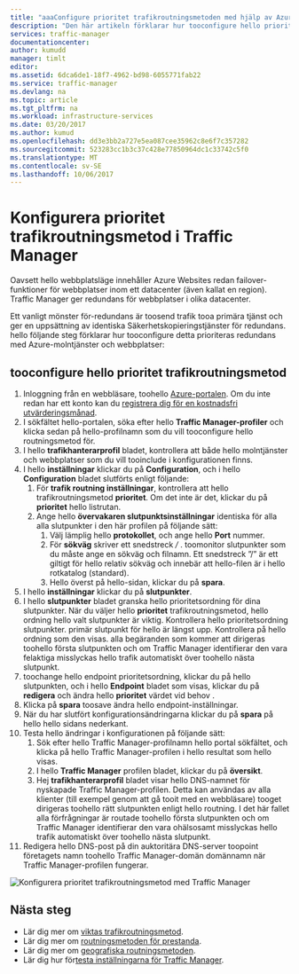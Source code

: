 ```yaml
---
title: "aaaConfigure prioritet trafikroutningsmetoden med hjälp av Azure Traffic Manager | Microsoft Docs"
description: "Den här artikeln förklarar hur tooconfigure hello prioritet trafikroutningsmetoden i Traffic Manager"
services: traffic-manager
documentationcenter: 
author: kumudd
manager: timlt
editor: 
ms.assetid: 6dca6de1-18f7-4962-bd98-6055771fab22
ms.service: traffic-manager
ms.devlang: na
ms.topic: article
ms.tgt_pltfrm: na
ms.workload: infrastructure-services
ms.date: 03/20/2017
ms.author: kumud
ms.openlocfilehash: dd3e3bb2a727e5ea087cee35962c8e6f7c357282
ms.sourcegitcommit: 523283cc1b3c37c428e77850964dc1c33742c5f0
ms.translationtype: MT
ms.contentlocale: sv-SE
ms.lasthandoff: 10/06/2017
---
```

# <a name="configure-priority-traffic-routing-method-in-traffic-manager"></a>Konfigurera prioritet trafikroutningsmetod i Traffic Manager

Oavsett hello webbplatsläge innehåller Azure Websites redan failover-funktioner för webbplatser inom ett datacenter (även kallat en region). Traffic Manager ger redundans för webbplatser i olika datacenter.

Ett vanligt mönster för-redundans är toosend trafik tooa primära tjänst och ger en uppsättning av identiska Säkerhetskopieringstjänster för redundans. hello följande steg förklarar hur tooconfigure detta prioriteras redundans med Azure-molntjänster och webbplatser:

## <a name="tooconfigure-hello-priority-traffic-routing-method"></a>tooconfigure hello prioritet trafikroutningsmetod

1. Inloggning från en webbläsare, toohello [Azure-portalen](http://portal.azure.com). Om du inte redan har ett konto kan du [registrera dig för en kostnadsfri utvärderingsmånad](https://azure.microsoft.com/free/). 
2. I sökfältet hello-portalen, söka efter hello **Traffic Manager-profiler** och klicka sedan på hello-profilnamn som du vill tooconfigure hello routningsmetod för.
3. I hello **trafikhanterarprofil** bladet, kontrollera att både hello molntjänster och webbplatser som du vill tooinclude i konfigurationen finns.
4. I hello **inställningar** klickar du på **Configuration**, och i hello **Configuration** bladet slutförts enligt följande:
    1. För **trafik routning inställningar**, kontrollera att hello trafikroutningsmetod **prioritet**. Om det inte är det, klickar du på **prioritet** hello listrutan.
    2. Ange hello **övervakaren slutpunktsinställningar** identiska för alla alla slutpunkter i den här profilen på följande sätt:
        1. Välj lämplig hello **protokollet**, och ange hello **Port** nummer. 
        2. För **sökväg** skriver ett snedstreck  */* . toomonitor slutpunkter som du måste ange en sökväg och filnamn. Ett snedstreck ”/” är ett giltigt för hello relativ sökväg och innebär att hello-filen är i hello rotkatalog (standard).
        3. Hello överst på hello-sidan, klickar du på **spara**.
5. I hello **inställningar** klickar du på **slutpunkter**.
6. I hello **slutpunkter** bladet granska hello prioritetsordning för dina slutpunkter. När du väljer hello **prioritet** trafikroutningsmetod, hello ordning hello valt slutpunkter är viktig. Kontrollera hello prioritetsordning slutpunkter.  primär slutpunkt för hello är längst upp. Kontrollera på hello ordning som den visas. alla begäranden som kommer att dirigeras toohello första slutpunkten och om Traffic Manager identifierar den vara felaktiga misslyckas hello trafik automatiskt över toohello nästa slutpunkt. 
7. toochange hello endpoint prioritetsordning, klickar du på hello slutpunkten, och i hello **Endpoint** bladet som visas, klickar du på **redigera** och ändra hello **prioritet** värdet vid behov . 
8. Klicka på **spara** toosave ändra hello endpoint-inställningar.
9. När du har slutfört konfigurationsändringarna klickar du på **spara** på hello hello sidans nederkant.
10. Testa hello ändringar i konfigurationen på följande sätt:
    1.  Sök efter hello Traffic Manager-profilnamn hello portal sökfältet, och klicka på hello Traffic Manager-profilen i hello resultat som hello visas.
    2.  I hello **Traffic Manager** profilen bladet, klickar du på **översikt**.
    3.  Hej **trafikhanterarprofil** bladet visar hello DNS-namnet för nyskapade Traffic Manager-profilen. Detta kan användas av alla klienter (till exempel genom att gå tooit med en webbläsare) tooget dirigeras toohello rätt slutpunkten enligt hello routning. I det här fallet alla förfrågningar är routade toohello första slutpunkten och om Traffic Manager identifierar den vara ohälsosamt misslyckas hello trafik automatiskt över toohello nästa slutpunkt.
11. Redigera hello DNS-post på din auktoritära DNS-server toopoint företagets namn toohello Traffic Manager-domän domännamn när Traffic Manager-profilen fungerar.

![Konfigurera prioritet trafikroutningsmetod med Traffic Manager][1]

## <a name="next-steps"></a>Nästa steg


- Lär dig mer om [viktas trafikroutningsmetod](traffic-manager-configure-weighted-routing-method.md).
- Lär dig mer om [routningsmetoden för prestanda](traffic-manager-configure-performance-routing-method.md).
- Lär dig mer om [geografiska routningsmetoden](traffic-manager-configure-geographic-routing-method.md).
- Lär dig hur för[testa inställningarna för Traffic Manager](traffic-manager-testing-settings.md).

<!--Image references-->
[1]: ./media/traffic-manager-priority-routing-method/traffic-manager-priority-routing-method.png